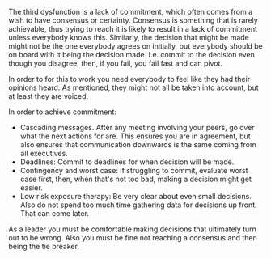 The third dysfunction is a lack of commitment, which often comes from a wish to have consensus or certainty. Consensus is something that is rarely achievable, thus trying to reach it is likely to result in a lack of commitment unless everybody knows this. Similarly, the decision that might be made might not be the one everybody agrees on initially, but everybody should be on board with it being the decision made. I.e. commit to the decision even though you disagree, then, if you fail, you fail fast and can pivot.

In order to for this to work you need everybody to feel like they had their opinions heard. As mentioned, they might not all be taken into account, but at least they are voiced.

In order to achieve commitment:
- Cascading messages. After any meeting involving your peers, go over what the next actions for are. This ensures you are in agreement, but also ensures that communication downwards is the same coming from all executives.
- Deadlines: Commit to deadlines for when decision will be made.
- Contingency and worst case: If struggling to commit, evaluate worst case first, then, when that's not too bad, making a decision might get easier.
- Low risk exposure therapy: Be very clear about even small decisions. Also do not spend too much time gathering data for decisions up front. That can come later.

As a leader you must be comfortable making decisions that ultimately turn out to be wrong. Also you must be fine not reaching a consensus and then being the tie breaker.
